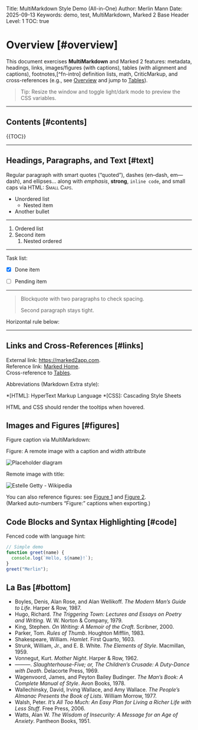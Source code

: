Title: MultiMarkdown Style Demo (All-in-One)
Author: Merlin Mann
Date: 2025-09-13
Keywords: demo, test, MultiMarkdown, Marked 2
Base Header Level: 1
TOC: true

<!--
  All-in-one demo: MultiMarkdown content + inline CSS for Marked 2.
  Notes:
  - Inline <style> is included below so you don’t need a separate .css file.
  - Marked renders inside a #wrapper div; the CSS targets that.
  - Toggle your OS dark mode to preview the dark palette.
-->





# Overview [#overview]

This document exercises **MultiMarkdown** and Marked 2 features: metadata, headings, links, images/figures (with captions), tables (with alignment and captions), footnotes,[^fn-intro] definition lists, math, CriticMarkup, and cross-references (e.g., see [Overview](#overview) and jump to [Tables](#tables)).

> Tip: Resize the window and toggle light/dark mode to preview the CSS variables.


----



## Contents [#contents]

{{TOC}}


---

## Headings, Paragraphs, and Text [#text]

Regular paragraph with smart quotes (“quoted”), dashes (en–dash, em—dash), and ellipses… along with *emphasis*, **strong**, `inline code`, and small caps via HTML: <span style="font-variant-caps: small-caps;">Small Caps</span>.

- Unordered list
	- Nested item
- Another bullet

----


1. Ordered list
1. Second item
	1. Nested ordered

----


Task list:

- [x] Done item
- [ ] Pending item


----


> Blockquote with two paragraphs to check spacing.
>
> Second paragraph stays tight.

Horizontal rule below:

----

## Links and Cross-References [#links]

External link: <https://marked2app.com>.  
Reference link: [Marked Home][marked].  
Cross-reference to [Tables](#tables).

[marked]: https://marked2app.com "Marked 2"

Abbreviations (Markdown Extra style):

*[HTML]: HyperText Markup Language
*[CSS]: Cascading Style Sheets

HTML and CSS should render the tooltips when hovered.

## Images and Figures [#figures]

Figure caption via MultiMarkdown:

Figure: A remote image with a caption and width attribute

![Placeholder diagram](https://placehold.co/800x400/png)

Remote image with title:

![Estelle Getty - Wikipedia](https://upload.wikimedia.org/wikipedia/commons/9/98/EstelleGetty2.jpg "You Look Nice Today may have had a role in Ms. Getty's death.")

You can also reference figures: see [Figure 1](#figure-1) and [Figure 2](#figure-2).  
(Marked auto-numbers “Figure:” captions when exporting.)

## Code Blocks and Syntax Highlighting [#code]

Fenced code with language hint:

```javascript
// Simple demo
function greet(name) {
  console.log(`Hello, ${name}!`);
}
greet("Merlin");

```

## La Bas [#bottom]


- Boyles, Denis, Alan Rose, and Alan Wellikoff. *The Modern Man’s Guide to Life*. Harper & Row, 1987.  
- Hugo, Richard. *The Triggering Town: Lectures and Essays on Poetry and Writing*. W. W. Norton & Company, 1979.  
- King, Stephen. *On Writing: A Memoir of the Craft*. Scribner, 2000.  
- Parker, Tom. *Rules of Thumb*. Houghton Mifflin, 1983.  
- Shakespeare, William. *Hamlet*. First Quarto, 1603.  
- Strunk, William, Jr., and E. B. White. *The Elements of Style*. Macmillan, 1959.  
- Vonnegut, Kurt. *Mother Night*. Harper & Row, 1962.  
- ———. *Slaughterhouse-Five; or, The Children’s Crusade: A Duty-Dance with Death*. Delacorte Press, 1969.  
- Wagenvoord, James, and Peyton Bailey Budinger. *The Man’s Book: A Complete Manual of Style*. Avon Books, 1978.  
- Wallechinsky, David, Irving Wallace, and Amy Wallace. *The People’s Almanac Presents the Book of Lists*. William Morrow, 1977.  
- Walsh, Peter. *It’s All Too Much: An Easy Plan for Living a Richer Life with Less Stuff*. Free Press, 2006.  
- Watts, Alan W. *The Wisdom of Insecurity: A Message for an Age of Anxiety*. Pantheon Books, 1951.  

